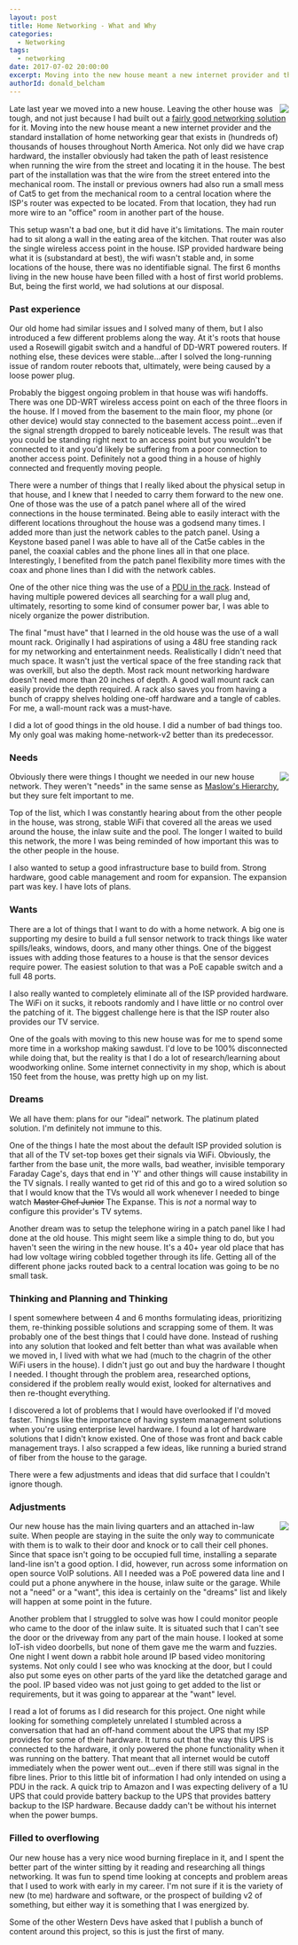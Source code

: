 ```yaml
---
layout: post
title: Home Networking - What and Why
categories:
  - Networking
tags:
  - networking
date: 2017-07-02 20:00:00
excerpt: Moving into the new house meant a new internet provider and the standard installation of home networking gear that exists in (hundreds of) thousands of houses throughout North America
authorId: donald_belcham
---
```

<img style="float: right;padding-left:10px" src="https://www.igloocoder.com/images/network-cables.jpg"/>

Late last year we moved into a new house. Leaving the other house was tough, and not just because I had built out a [fairly good networking solution](https://www.igloocoder.com/2014/03/25/A-solid-foundation/) for it. Moving into the new house meant a new internet provider and the standard installation of home networking gear that exists in (hundreds of) thousands of houses throughout North America. Not only did we have crap hardward, the installer obviously had taken the path of least resistence when running the wire from the street and locating it in the house. The best part of the installation was that the wire from the street entered into the mechanical room. The install or previous owners had also run a small mess of Cat5 to get from the mechanical room to a central location where the ISP's router was expected to be located. From that location, they had run more wire to an "office" room in another part of the house.

This setup wasn't a bad one, but it did have it's limitations. The main router had to sit along a wall in the eating area of the kitchen. That router was also the single wireless access point in the house. ISP provided hardware being what it is (substandard at best), the wifi wasn't stable and, in some locations of the house, there was no identifiable signal. The first 6 months living in the new house have been filled with a host of first world problems. But, being the first world, we had solutions at our disposal.

### Past experience
Our old home had similar issues and I solved many of them, but I also introduced a few different problems along the way. At it's roots that house used a Rosewill gigabit switch and a handful of DD-WRT powered routers. If nothing else, these devices were stable...after I solved the long-running issue of random router reboots that, ultimately, were being caused by a loose power plug.

Probably the biggest ongoing problem in that house was wifi handoffs. There was one DD-WRT wireless access point on each of the three floors in the house. If I moved from the basement to the main floor, my phone (or other device) would stay connected to the basement access point...even if the signal strength dropped to barely noticeable levels. The result was that you could be standing right next to an access point but you wouldn't be connected to it and you'd likely be suffering from a poor connection to another access point. Definitely not a good thing in a house of highly connected and frequently moving people.

There were a number of things that I really liked about the physical setup in that house, and I knew that I needed to carry them forward to the new one. One of those was the use of a patch panel where all of the wired connections in the house terminated. Being able to easily interact with the different locations throughout the house was a godsend many times. I added more than just the network cables to the patch panel. Using a Keystone based panel I was able to have all of the Cat5e cables in the panel, the coaxial cables and the phone lines all in that one place. Interestingly, I benefited from the patch panel flexibility more times with the coax and phone lines than I did with the network cables.

One of the other nice thing was the use of a [PDU in the rack](https://www.amazon.ca/StarTech-com-RKPW081915-19-Inch-Rackmount-Distribution/dp/B0035PS5AE/ref=sr_1_4?ie=UTF8&qid=1493169057&sr=8-4&keywords=rack+pdu). Instead of having multiple powered devices all searching for a wall plug and, ultimately, resorting to some kind of consumer power bar, I was able to nicely organize the power distribution.

The final "must have" that I learned in the old house was the use of a wall mount rack. Originally I had aspirations of using a 48U free standing rack for my networking and entertainment needs. Realistically I didn't need that much space. It wasn't just the vertical space of the free standing rack that was overkill, but also the depth. Most rack mount networking hardware doesn't need more than 20 inches of depth. A good wall mount rack can easily provide the depth required. A rack also saves you from having a bunch of crappy shelves holding one-off hardware and a tangle of cables. For me, a wall-mount rack was a must-have.

I did a lot of good things in the old house. I did a number of bad things too. My only goal was making home-network-v2 better than its predecessor.

### Needs
<img style="float: right;padding-left:10px" src="https://www.igloocoder.com/images/MaslowsHierarchyOfNeeds.jpg"/>

Obviously there were things I thought we needed in our new house network. They weren't "needs" in the same sense as [Maslow's Hierarchy](https://en.wikipedia.org/wiki/Maslow%27s_hierarchy_of_needs), but they sure felt important to me.

Top of the list, which I was constantly hearing about from the other people in the house, was strong, stable WiFi that covered all the areas we used around the house, the inlaw suite and the pool. The longer I waited to build this network, the more I was being reminded of how important this was to the other people in the house.

I also wanted to setup a good infrastructure base to build from. Strong hardware, good cable management and room for expansion. The expansion part was key. I have lots of plans.

### Wants
There are a lot of things that I want to do with a home network. A big one is supporting my desire to build a full sensor network to track things like water spills/leaks, windows, doors, and many other things. One of the biggest issues with adding those features to a house is that the sensor devices require power. The easiest solution to that was a PoE capable switch and a full 48 ports.

I also really wanted to completely eliminate all of the ISP provided hardware. The WiFi on it sucks, it reboots randomly and I have little or no control over the patching of it. The biggest challenge here is that the ISP router also provides our TV service.

One of the goals with moving to this new house was for me to spend some more time in a workshop making sawdust. I'd love to be 100% disconnected while doing that, but the reality is that I do a lot of research/learning about woodworking online. Some internet connectivity in my shop, which is about 150 feet from the house, was pretty high up on my list.

### Dreams
We all have them: plans for our "ideal" network. The platinum plated solution. I'm definitely not immune to this.

One of the things I hate the most about the default ISP provided solution is that all of the TV set-top boxes get their signals via WiFi. Obviously, the farther from the base unit, the more walls, bad weather, invisible temporary Faraday Cage's, days that end in 'Y' and other things will cause instability in the TV signals. I really wanted to get rid of this and go to a wired solution so that I would know that the TVs would all work whenever I needed to binge watch ~~Master Chef Junior~~ The Expanse. This is _not_ a normal way to configure this provider's TV sytems.

Another dream was to setup the telephone wiring in a patch panel like I had done at the old house. This might seem like a simple thing to do, but you haven't seen the wiring in the new house. It's a 40+ year old place that has had low voltage wiring cobbled together through its life. Getting all of the different phone jacks routed back to a central location was going to be no small task.

### Thinking and Planning and Thinking
I spent somewhere between 4 and 6 months formulating ideas, prioritizing them, re-thinking possible solutions and scrapping some of them. It was probably one of the best things that I could have done. Instead of rushing into any solution that looked and felt better than what was available when we moved in, I lived with what we had (much to the chagrin of the other WiFi users in the house). I didn't just go out and buy the hardware I thought I needed. I thought through the problem area, researched options, considered if the problem really would exist, looked for alternatives and then re-thought everything.

I discovered a lot of problems that I would have overlooked if I'd moved faster. Things like the importance of having system management solutions when you're using enterprise level hardware. I found a lot of hardware solutions that I didn't know existed. One of those was front and back cable management trays. I also scrapped a few ideas, like running a buried strand of fiber from the house to the garage.

There were a few adjustments and ideas that did surface that I couldn't ignore though.

### Adjustments
<img style="float: right;padding-left:10px" src="https://www.igloocoder.com/images/deskphone.jpg"/>

Our new house has the main living quarters and an attached in-law suite. When people are staying in the suite the only way to communicate with them is to walk to their door and knock or to call their cell phones. Since that space isn't going to be occupied full time, installing a separate land-line isn't a good option. I did, however, run across some information on open source VoIP solutions. All I needed was a PoE powered data line and I could put a phone anywhere in the house, inlaw suite or the garage. While not a "need" or a "want", this idea is certainly on the "dreams" list and likely will happen at some point in the future.

Another problem that I struggled to solve was how I could monitor people who came to the door of the inlaw suite. It is situated such that I can't see the door or the driveway from any part of the main house. I looked at some IoT-ish video doorbells, but none of them gave me the warm and fuzzies. One night I went down a rabbit hole around IP based video monitoring systems. Not only could I see who was knocking at the door, but I could also put some eyes on other parts of the yard like the detatched garage and the pool. IP based video was not just going to get added to the list or requirements, but it was going to apparear at the "want" level.

I read a lot of forums as I did research for this project. One night while looking for something completely unrelated I stumbled across a conversation that had an off-hand comment about the UPS that my ISP provides for some of their hardware. It turns out that the way this UPS is connected to the hardware, it only powered the phone functionality when it was running on the battery. That meant that all internet would be cutoff immediately when the power went out...even if there still was signal in the fibre lines. Prior to this little bit of information I had only intended on using a PDU in the rack. A quick trip to Amazon and I was expecting delivery of a 1U UPS that could provide battery backup to the UPS that provides battery backup to the ISP hardware. Because daddy can't be without his internet when the power bumps.

### Filled to overflowing
Our new house has a very nice wood burning fireplace in it, and I spent the better part of the winter sitting by it reading and researching all things networking. It was fun to spend time looking at concepts and problem areas that I used to work with early in my career. I'm not sure if it is the variety of new (to me) hardware and software, or the prospect of building v2 of something, but either way it is something that I was energized by.

Some of the other Western Devs have asked that I publish a bunch of content around this project, so this is just the first of many.